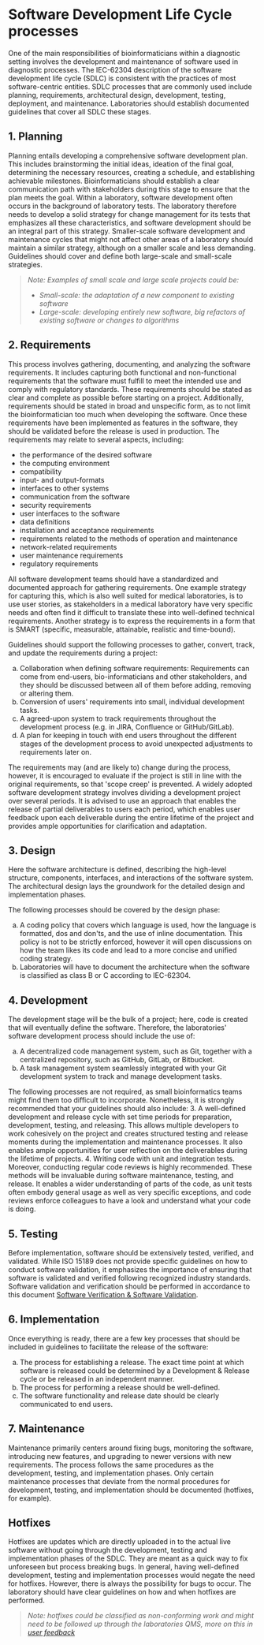 <style type="text/css">
    ol { list-style-type: lower-alpha; }
</style>

# Software Development Life Cycle processes

One of the main responsibilities of bioinformaticians within a diagnostic setting involves the development and maintenance of software used in diagnostic processes. The IEC-62304 description of the software development life cycle (SDLC) is consistent with the practices of most software-centric entities. SDLC processes that are commonly used include planning, requirements, architectural design, development, testing, deployment, and maintenance. Laboratories should establish documented guidelines that cover all SDLC these stages.

## 1. Planning

Planning entails developing a comprehensive software development plan. This includes brainstorming the initial ideas, ideation of the final goal, determining the necessary resources, creating a schedule, and establishing achievable milestones. Bioinformaticians should establish a clear communication path with stakeholders during this stage to ensure that the plan meets the goal. Within a laboratory, software development often occurs in the background of laboratory tests. The laboratory therefore needs to develop a solid strategy for change management for its tests that emphasizes all these characteristics, and software development should be an integral part of this strategy. Smaller-scale software development and maintenance cycles that might not affect other areas of a laboratory should maintain a similar strategy, although on a smaller scale and less demanding. Guidelines should cover and define both large-scale and small-scale strategies.

> _Note: Examples of small scale and large scale projects could be:_
>
> -   _Small-scale: the adaptation of a new component to existing software_
> -   _Large-scale: developing entirely new software, big refactors of existing software or changes to algorithms_

## 2. Requirements

This process involves gathering, documenting, and analyzing the software requirements. It includes capturing both functional and non-functional requirements that the software must fulfill to meet the intended use and comply with regulatory standards. These requirements should be stated as clear and complete as possible before starting on a project. Additionally, requirements should be stated in broad and unspecific form, as to not limit the bioinformatician too much when developing the software. Once these requirements have been implemented as features in the software, they should be validated before the release is used in production. The requirements may relate to several aspects, including:

-   the performance of the desired software
-   the computing environment
-   compatibility
-   input- and output-formats
-   interfaces to other systems
-   communication from the software
-   security requirements
-   user interfaces to the software
-   data definitions
-   installation and acceptance requirements
-   requirements related to the methods of operation and maintenance
-   network-related requirements
-   user maintenance requirements
-   regulatory requirements

All software development teams should have a standardized and documented approach for gathering requirements. One example strategy for capturing this, which is also well suited for medical laboratories, is to use user stories, as stakeholders in a medical laboratory have very specific needs and often find it difficult to translate these into well-defined technical requirements. Another strategy is to express the requirements in a form that is SMART (specific, measurable, attainable, realistic and time-bound).

Guidelines should support the following processes to gather, convert, track, and update the requirements during a project:

1. Collaboration when defining software requirements: Requirements can come from end-users, bio-informaticians and other stakeholders, and they should be discussed between all of them before adding, removing or altering them.
2. Conversion of users' requirements into small, individual development tasks.
3. A agreed-upon system to track requirements throughout the development process (e.g. in JIRA, Confluence or GitHub/GitLab).
4. A plan for keeping in touch with end users throughout the different stages of the development process to avoid unexpected adjustments to requirements later on.

The requirements may (and are likely to) change during the process, however, it is encouraged to evaluate if the project is still in line with the original requirements, so that 'scope creep' is prevented. A widely adopted software development strategy involves dividing a development project over several periods. It is advised to use an approach that enables the release of partial deliverables to users each period, which enables user feedback upon each deliverable during the entire lifetime of the project and provides ample opportunities for clarification and adaptation.

## 3. Design

Here the software architecture is defined, describing the high-level structure, components, interfaces, and interactions of the software system. The architectural design lays the groundwork for the detailed design and implementation phases.

The following processes should be covered by the design phase:

1. A coding policy that covers which language is used, how the language is formatted, dos and don'ts, and the use of inline documentation.
   This policy is not to be strictly enforced, however it will open discussions on how the team likes its code
   and lead to a more concise and unified coding strategy.
2. Laboratories will have to document the architecture when the software is classified as class B or C according to
   IEC-62304.

## 4. Development

The development stage will be the bulk of a project; here, code is created that will eventually define the software. Therefore, the laboratories' software development process should include the use of:

1. A decentralized code management system, such as Git, together with a centralized repository,
   such as GitHub, GitLab, or Bitbucket.
2. A task management system seamlessly integrated with your Git development system to track and manage development tasks.

The following processes are not required, as small bioinformatics teams might find them too difficult to incorporate. Nonetheless, it is strongly recommended that your guidelines should also include: 3. A well-defined development and release cycle with set time periods for preparation, development, testing, and releasing. This allows multiple developers to work cohesively on the project and creates structured testing and release moments during the implementation and maintenance processes. It also enables ample opportunities for user reflection on the deliverables during the lifetime of projects. 4. Writing code with unit and integration tests. Moreover, conducting regular code reviews is highly recommended. These methods will be invaluable during software maintenance, testing, and release. It enables a wider understanding of parts of the code, as unit tests often embody general usage as well as very specific exceptions, and code reviews enforce colleagues to have a look and understand what your code is doing.

## 5. Testing

Before implementation, software should be extensively tested, verified, and validated. While ISO 15189 does not provide specific guidelines on how to conduct software validation, it emphasizes the importance of ensuring that software is validated and verified following recognized industry standards. Software validation and verification should be performed in accordance to this document [Software Verification & Software Validation](verification_validation.md).

## 6. Implementation

Once everything is ready, there are a few key processes that should be included in guidelines to facilitate the release of the software:

1. The process for establishing a release. The exact time point at which software is released could be determined
   by a Development & Release cycle or be released in an independent manner.
2. The process for performing a release should be well-defined.
3. The software functionality and release date should be clearly communicated to end users.

## 7. Maintenance

Maintenance primarily centers around fixing bugs, monitoring the software, introducing new features, and upgrading to newer versions with new requirements. The process follows the same procedures as the development, testing, and implementation phases. Only certain maintenance processes that deviate from the normal procedures for development, testing, and implementation should be documented (hotfixes, for example).

## Hotfixes

Hotfixes are updates which are directly uploaded in to the actual live software without going through the development, testing and implementation phases of the SDLC. They are meant as a quick way to fix unforeseen but process breaking bugs. In general, having well-defined development, testing and implementation processes would negate the need for hotfixes. However, there is always the possibility for bugs to occur. The laboratory should have clear guidelines on how and when hotfixes are performed.

> _Note: hotfixes could be classified as non-conforming work and might need to be followed up through the laboratories QMS, more on this in [user feedback](feedback.md)_

